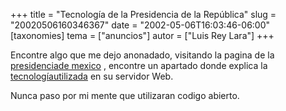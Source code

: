+++
title = "Tecnología de la Presidencia de la República"
slug = "20020506160346367"
date = "2002-05-06T16:03:46-06:00"
[taxonomies]
tema = ["anuncios"]
autor = ["Luis Rey Lara"]
+++



Encontre algo que me dejo anonadado, visitando la pagina de la
[presidenciade mexico](http://www.presidencia.gob.mx) , encontre un
apartado donde explica la
[tecnologíautilizada](http://www.presidencia.gob.mx/?P=15) en su
servidor Web.

Nunca paso por mi mente que utilizaran codigo abierto.
 
 
